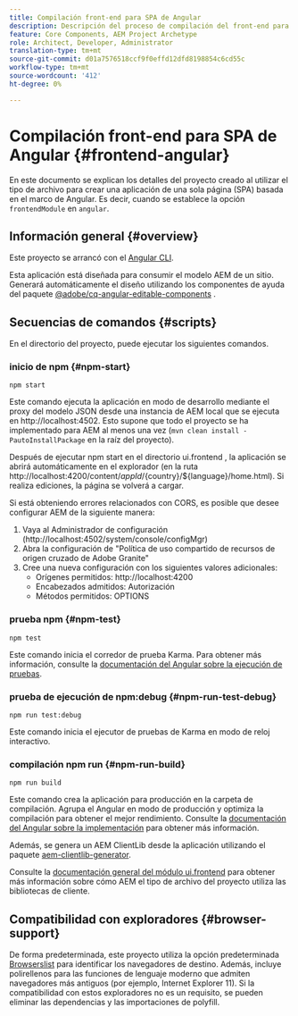 ```yaml
---
title: Compilación front-end para SPA de Angular
description: Descripción del proceso de compilación del front-end para proyectos de SPA basados en Angular
feature: Core Components, AEM Project Archetype
role: Architect, Developer, Administrator
translation-type: tm+mt
source-git-commit: d01a7576518ccf9f0effd12dfd8198854c6cd55c
workflow-type: tm+mt
source-wordcount: '412'
ht-degree: 0%

---
```



# Compilación front-end para SPA de Angular {#frontend-angular}

En este documento se explican los detalles del proyecto creado al utilizar el tipo de archivo para crear una aplicación de una sola página (SPA) basada en el marco de Angular. Es decir, cuando se establece la opción `frontendModule` en `angular`.

## Información general {#overview}

Este proyecto se arrancó con el [Angular CLI](https://github.com/angular/angular-cli).

Esta aplicación está diseñada para consumir el modelo AEM de un sitio. Generará automáticamente el diseño utilizando los componentes de ayuda del paquete [@adobe/cq-angular-editable-components](https://www.npmjs.com/package/@adobe/cq-angular-editable-components) .

## Secuencias de comandos {#scripts}

En el directorio del proyecto, puede ejecutar los siguientes comandos.

### inicio de npm {#npm-start}

```
npm start
```

Este comando ejecuta la aplicación en modo de desarrollo mediante el proxy del modelo JSON desde una instancia de AEM local que se ejecuta en http://localhost:4502. Esto supone que todo el proyecto se ha implementado para AEM al menos una vez (`mvn clean install -PautoInstallPackage` en la raíz del proyecto).

Después de ejecutar npm start en el directorio ui.frontend , la aplicación se abrirá automáticamente en el explorador (en la ruta http://localhost:4200/content/${appId}/${country}/${language}/home.html). Si realiza ediciones, la página se volverá a cargar.

Si está obteniendo errores relacionados con CORS, es posible que desee configurar AEM de la siguiente manera:

1. Vaya al Administrador de configuración (http://localhost:4502/system/console/configMgr)
1. Abra la configuración de &quot;Política de uso compartido de recursos de origen cruzado de Adobe Granite&quot;
1. Cree una nueva configuración con los siguientes valores adicionales:
   * Orígenes permitidos: http://localhost:4200
   * Encabezados admitidos: Autorización
   * Métodos permitidos: OPTIONS

### prueba npm {#npm-test}

```shell
npm test
```

Este comando inicia el corredor de prueba Karma. Para obtener más información, consulte la [documentación del Angular sobre la ejecución de pruebas](https://angular.io/guide/testing).

### prueba de ejecución de npm:debug {#npm-run-test-debug}

```shell
npm run test:debug
```

Este comando inicia el ejecutor de pruebas de Karma en modo de reloj interactivo.

### compilación npm run {#npm-run-build}

```shell
npm run build
```

Este comando crea la aplicación para producción en la carpeta de compilación. Agrupa el Angular en modo de producción y optimiza la compilación para obtener el mejor rendimiento. Consulte la [documentación del Angular sobre la implementación](https://angular.io/guide/deployment) para obtener más información.

Además, se genera un AEM ClientLib desde la aplicación utilizando el paquete [aem-clientlib-generator](https://github.com/wcm-io-frontend/aem-clientlib-generator).

Consulte la [documentación general del módulo ui.frontend](uifrontend.md#clientlibs) para obtener más información sobre cómo AEM el tipo de archivo del proyecto utiliza las bibliotecas de cliente.

## Compatibilidad con exploradores {#browser-support}

De forma predeterminada, este proyecto utiliza la opción predeterminada [Browserslist](https://github.com/browserslist/browserslist) para identificar los navegadores de destino. Además, incluye polirellenos para las funciones de lenguaje moderno que admiten navegadores más antiguos (por ejemplo, Internet Explorer 11). Si la compatibilidad con estos exploradores no es un requisito, se pueden eliminar las dependencias y las importaciones de polyfill.
